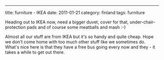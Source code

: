 ---
title: furniture - IKEA
date: 2011-01-21
category: finland
tags: furniture

Heading out to IKEA now, need a bigger duvet, cover for that, under-chair-protection pads and of course some meatballs and mash :-)

Almost all our stuff are from IKEA but it's so handy and quite cheap. Hope we don't come home with too much other stuff like we sometimes do. What's nice here is that they have a free bus going every now and they - it takes a while to get out there.

